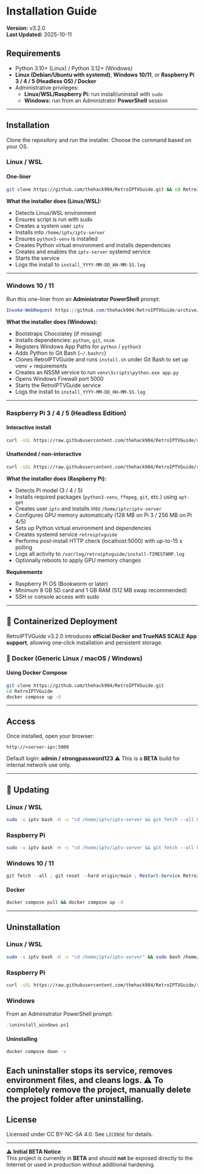 # Installation Guide

**Version:** v3.2.0  
**Last Updated:** 2025-10-11  

## Requirements
- Python 3.10+ (Linux) / Python 3.12+ (Windows)
- **Linux (Debian/Ubuntu with systemd)**, **Windows 10/11**, or **Raspberry Pi 3 / 4 / 5 (Headless OS) / Docker**
- Administrative privileges:
  - **Linux/WSL/Raspberry Pi:** run install/uninstall with `sudo`
  - **Windows:** run from an Administrator **PowerShell** session

---

## Installation

Clone the repository and run the installer. Choose the command based on your OS.

### Linux / WSL

#### One-liner
```bash
git clone https://github.com/thehack904/RetroIPTVGuide.git && cd RetroIPTVGuide && sudo chmod +x install.sh && sudo ./install.sh
```

**What the installer does (Linux/WSL):**
- Detects Linux/WSL environment  
- Ensures script is run with sudo  
- Creates a system user `iptv`  
- Installs into `/home/iptv/iptv-server`  
- Ensures `python3-venv` is installed  
- Creates Python virtual environment and installs dependencies  
- Creates and enables the `iptv-server` systemd service  
- Starts the service  
- Logs the install to `install_YYYY-MM-DD_HH-MM-SS.log`

---

### Windows 10 / 11

Run this one-liner from an **Administrator PowerShell** prompt:

```powershell
Invoke-WebRequest https://github.com/thehack904/RetroIPTVGuide/archive/refs/heads/main.zip -OutFile RetroIPTVGuide.zip ; tar -xf RetroIPTVGuide.zip ; cd RetroIPTVGuide-main ; .\install.bat
```

**What the installer does (Windows):**
- Bootstraps Chocolatey (if missing)  
- Installs dependencies: `python`, `git`, `nssm`  
- Registers Windows App Paths for `python` / `python3`  
- Adds Python to Git Bash (`~/.bashrc`)  
- Clones RetroIPTVGuide and runs `install.sh` under Git Bash to set up venv + requirements  
- Creates an NSSM service to run `venv\Scripts\python.exe app.py`  
- Opens Windows Firewall port 5000  
- Starts the RetroIPTVGuide service  
- Logs the install to `install_YYYY-MM-DD_HH-MM-SS.log`

---

### Raspberry Pi 3 / 4 / 5 (Headless Edition)

#### Interactive install
```bash
curl -sSL https://raw.githubusercontent.com/thehack904/RetroIPTVGuide/refs/heads/main/retroiptv_rpi.sh | sudo bash -s install
```

#### Unattended / non-interactive
```bash
curl -sSL https://raw.githubusercontent.com/thehack904/RetroIPTVGuide/refs/heads/main/retroiptv_rpi.sh | sudo bash -s install --yes --agree
```

**What the installer does (Raspberry Pi):**
- Detects Pi model (3 / 4 / 5)  
- Installs required packages (`python3-venv`, `ffmpeg`, `git`, etc.) using `apt-get`  
- Creates user `iptv` and installs into `/home/iptv/iptv-server`  
- Configures GPU memory automatically (128 MB on Pi 3 / 256 MB on Pi 4/5)  
- Sets up Python virtual environment and dependencies  
- Creates systemd service `retroiptvguide`  
- Performs post-install HTTP check (localhost:5000) with up-to-15 s polling  
- Logs all activity to `/var/log/retroiptvguide/install-TIMESTAMP.log`  
- Optionally reboots to apply GPU memory changes  

**Requirements**
- Raspberry Pi OS (Bookworm or later)  
- Minimum 8 GB SD card and 1 GB RAM (512 MB swap recommended)  
- SSH or console access with sudo  

---

## 🚀 Containerized Deployment

RetroIPTVGuide v3.2.0 introduces **official Docker and TrueNAS SCALE App support**, allowing one‑click installation and persistent storage.

### 🧱 Docker (Generic Linux / macOS / Windows)

#### Using Docker Compose

```bash
git clone https://github.com/thehack904/RetroIPTVGuide.git
cd RetroIPTVGuide
docker compose up -d
```

---

## Access

Once installed, open your browser:

```
http://<server-ip>:5000
```

Default login: **admin / strongpassword123**
⚠️ This is a **BETA** build for internal network use only.

---

## 🔄 Updating

### Linux / WSL
```bash
sudo -u iptv bash -H -c "cd /home/iptv/iptv-server && git fetch --all && git reset --hard origin/main" && sudo systemctl daemon-reload && sudo systemctl restart iptv-server.service
```

### Raspberry Pi
```bash
sudo -u iptv bash -H -c "cd /home/iptv/iptv-server && git fetch --all && git reset --hard origin/main" && sudo systemctl daemon-reload && sudo systemctl restart retroiptvguide.service
```

### Windows 10 / 11
```powershell
git fetch --all ; git reset --hard origin/main ; Restart-Service RetroIPTVGuide
```

#### Docker
```bash
docker compose pull && docker compose up -d
```

---

## Uninstallation

### Linux / WSL
```bash
sudo -u iptv bash -H -c "cd /home/iptv/iptv-server" && sudo bash /home/iptv/iptv-server/uninstall.sh
```

### Raspberry Pi
```bash
curl -sSL https://raw.githubusercontent.com/thehack904/RetroIPTVGuide/refs/heads/main/retroiptv_rpi.sh | sudo bash -s uninstall --yes
```

### Windows
From an Administrator PowerShell prompt:
```powershell
.\uninstall_windows.ps1
```

#### Uninstalling
```bash
docker compose down -v
```

**Each uninstaller stops its service, removes environment files, and cleans logs.**
⚠️ To completely remove the project, manually delete the project folder after uninstalling.
---

## License
Licensed under CC BY-NC-SA 4.0. See `LICENSE` for details.

---

⚠️ **Initial BETA Notice**  
This project is currently in **BETA** and should **not** be exposed directly to the Internet or used in production without additional hardening.

